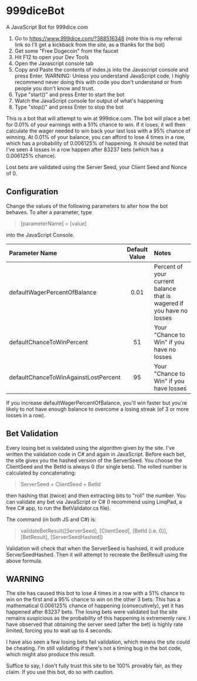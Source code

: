 # 999diceBot

A JavaScript Bot for 999dice.com

1. Go to https://www.999dice.com/?388516348 (note this is my referral link so I'll get a kickback from the site, as a thanks for the bot)
2. Get some "Free Dogecoin" from the faucet
3. Hit F12 to open your Dev Tools
4. Open the Javascript console tab
5. Copy and Paste the contents of index.js into the Javascript console and press Enter. WARNING: Unless you understand JavaScript code, I highly recommend never doing this with code you don't understand or from people you don't know and trust.
6. Type "start()" and press Enter to start the bot
7. Watch the JavaScript console for output of what's happening
8. Type "stop()" and press Enter to stop the bot

This is a bot that will attempt to win at 999dice.com.
The bot will place a bet for 0.01% of your earnings with a 51% chance to win. If it loses, it will then calculate the wager needed to win back your last loss with a 95% chance of winning.
At 0.01% of your balance, you can afford to lose 4 times in a row, which has a probability of 0.006125% of happening. It should be noted that I've seen 4 losses in a row happen after 83237 bets (which has a 0.006125% chance).

Lost bets are validated using the Server Seed, your Client Seed and Nonce of 0.

## Configuration

Change the values of the following parameters to alter how the bot behaves. To alter a parameter, type

> [parameterName] = [value]

into the JavaScript Console.

| Parameter Name                       | Default Value | Notes                                                                 |
| :----------------------------------- | :-----------: | :-------------------------------------------------------------------- |
| defaultWagerPercentOfBalance         |     0.01      | Percent of your current balance that is wagered if you have no losses |
| defaultChanceToWinPercent            |      51       | Your "Chance to Win" if you have no losses                            |
| defaultChanceToWinAgainstLostPercent |      95       | Your "Chance to Win" if you have losses                               |

If you increase defaultWagerPercentOfBalance, you'll win faster but you're likely to not have enough balance to overcome a losing streak (of 3 or more losses in a row).

## Bet Validation

Every losing bet is validated using the algorithm given by the site. I've written the validation code in C# and again in JavaScript. Before each bet, the site gives you the hashed version of the ServerSeed. You choose the ClientSeed and the BetId is always 0 (for single bets). The rolled number is calculated by concatenating:

> ServerSeed + ClientSeed + BetId

then hashing that (twice) and then extracting bits to "roll" the number. You can validate any bet via JavaScript or C# (I recommend using LinqPad, a free C# app, to run the BetValidator.cs file).

The command (in both JS and C#) is:

> validateBetResult([ServerSeed], [ClientSeed], [BetId (i.e. 0)], [BetResult], [ServerSeedHashed])

Validation will check that when the ServerSeed is hashsed, it will produce ServerSeedHashed. Then it will attempt to recreate the BetResult using the above formula.

## WARNING

The site has caused this bot to lose 4 times in a row with a 51% chance to win on the first and a 95% chance to win on the other 3 bets. This has a mathematical 0.006125% chance of happening (consecutively), yet it has happened after 83237 bets. The losing bets were validated but the site remains suspicious as the probability of this happening is extrememly rare. I have observed that obtaining the server seed (after the bet) is highly rate limited, forcing you to wait up to 4 seconds.

I have also seen a few losing bets fail validation, which means the site could be cheating. I'm still validating if there's not a timing bug in the bot code, which might also produce this result.

Suffice to say, I don't fully trust this site to be 100% provably fair, as they claim. If you use this bot, do so with caution.
